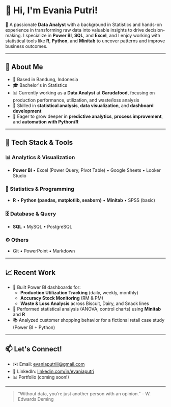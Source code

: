 # 👋 Hi, I'm Evania Putri!

🎯 A passionate **Data Analyst** with a background in Statistics and hands-on experience in transforming raw data into valuable insights to drive decision-making. I specialize in **Power BI**, **SQL**, and **Excel**, and I enjoy working with statistical tools like **R**, **Python**, and **Minitab** to uncover patterns and improve business outcomes.

---

## 💼 About Me

- 📍 Based in Bandung, Indonesia  
- 🎓 Bachelor's in Statistics  
- 📊 Currently working as a **Data Analyst** at **Garudafood**, focusing on production performance, utilization, and waste/loss analysis  
- 🧪 Skilled in **statistical analysis**, **data visualization**, and **dashboard development**  
- 🚀 Eager to grow deeper in **predictive analytics**, **process improvement**, and **automation with Python/R**

---

## 🔧 Tech Stack & Tools

### 📊 Analytics & Visualization
- **Power BI** • Excel (Power Query, Pivot Table) • Google Sheets • Looker Studio

### 🧠 Statistics & Programming
- **R** • **Python (pandas, matplotlib, seaborn)** • **Minitab** • SPSS (basic)

### 🗄️ Database & Query
- **SQL** • MySQL • PostgreSQL

### ⚙️ Others
- Git • PowerPoint • Markdown

---

## 📈 Recent Work

- 📌 Built Power BI dashboards for:
  - **Production Utilization Tracking** (daily, weekly, monthly)
  - **Accuracy Stock Monitoring** (RM & PM)
  - **Waste & Loss Analysis** across Biscuit, Dairy, and Snack lines
- 🧪 Performed statistical analysis (ANOVA, control charts) using **Minitab** and **R**
- 📚 Analyzed customer shopping behavior for a fictional retail case study (Power BI + Python)

---

## 📫 Let's Connect!

- ✉️ Email: evaniaputriii@gmail.com  
- 💼 LinkedIn: [linkedin.com/in/evaniaputri](https://linkedin.com/in/evaniaputri)  
- 📊 Portfolio (coming soon!)

---

> “Without data, you’re just another person with an opinion.” – W. Edwards Deming
